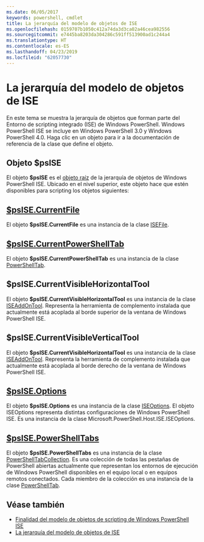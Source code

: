 ```yaml
---
ms.date: 06/05/2017
keywords: powershell, cmdlet
title: La jerarquía del modelo de objetos de ISE
ms.openlocfilehash: 0159707b1050c412a74da3d3ca02a46cea982556
ms.sourcegitcommit: e7445ba8203da304286c591ff513900ad1c244a4
ms.translationtype: HT
ms.contentlocale: es-ES
ms.lasthandoff: 04/23/2019
ms.locfileid: "62057730"
---
```

# <a name="the-ise-object-model-hierarchy"></a>La jerarquía del modelo de objetos de ISE

En este tema se muestra la jerarquía de objetos que forman parte del Entorno de scripting integrado (ISE) de Windows PowerShell.
Windows PowerShell ISE se incluye en Windows PowerShell 3.0 y Windows PowerShell 4.0.
Haga clic en un objeto para ir a la documentación de referencia de la clase que define el objeto.

## <a name="psise-object"></a>Objeto $psISE

El objeto **$psISE** es el [objeto raíz](The-ObjectModelRoot-Object.md) de la jerarquía de objetos de Windows PowerShell ISE.
Ubicado en el nivel superior, este objeto hace que estén disponibles para scripting los objetos siguientes:

## <a name="psisecurrentfilethe-isefile-objectmd"></a>[$psISE.CurrentFile](The-ISEFile-Object.md)

El objeto **$psISE.CurrentFile** es una instancia de la clase [ISEFile](The-ISEFile-Object.md).

## <a name="psisecurrentpowershelltabthe-powershelltab-objectmd"></a>[$psISE.CurrentPowerShellTab](The-PowerShellTab-Object.md)

El objeto **$psISE.CurrentPowerShellTab** es una instancia de la clase [PowerShellTab](The-PowerShellTab-Object.md).

## <a name="psisecurrentvisiblehorizontaltool"></a>$psISE.CurrentVisibleHorizontalTool

El objeto **$psISE.CurrentVisibleHorizontalTool** es una instancia de la clase [ISEAddOnTool](The-ISEAddOnTool-Object.md).
Representa la herramienta de complemento instalada que actualmente está acoplada al borde superior de la ventana de Windows PowerShell ISE.

## <a name="psisecurrentvisibleverticaltool"></a>$psISE.CurrentVisibleVerticalTool

El objeto **$psISE.CurrentVisibleHorizontalTool** es una instancia de la clase [ISEAddOnTool](The-ISEAddOnTool-Object.md).
Representa la herramienta de complemento instalada que actualmente está acoplada al borde derecho de la ventana de Windows PowerShell ISE.

## <a name="psiseoptionsthe-iseoptions-objectmd"></a>[$psISE.Options](The-ISEOptions-Object.md)

El objeto **$psISE.Options** es una instancia de la clase [ISEOptions](The-ISEOptions-Object.md).
El objeto ISEOptions representa distintas configuraciones de Windows PowerShell ISE.
Es una instancia de la clase Microsoft.PowerShell.Host.ISE.ISEOptions.

## <a name="psisepowershelltabsthe-powershelltabcollection-objectmd"></a>[$psISE.PowerShellTabs](The-PowerShellTabCollection-Object.md)

El objeto **$psISE.PowerShellTabs** es una instancia de la clase [PowerShellTabCollection](The-PowerShellTabCollection-Object.md).
Es una colección de todas las pestañas de PowerShell abiertas actualmente que representan los entornos de ejecución de Windows PowerShell disponibles en el equipo local o en equipos remotos conectados.
Cada miembro de la colección es una instancia de la clase [PowerShellTab](The-PowerShellTab-Object.md).

## <a name="see-also"></a>Véase también

- [Finalidad del modelo de objetos de scripting de Windows PowerShell ISE](Purpose-of-the-Windows-PowerShell-ISE-Scripting-Object-Model.md)
- [La jerarquía del modelo de objetos de ISE](The-ISE-Object-Model-Hierarchy.md)